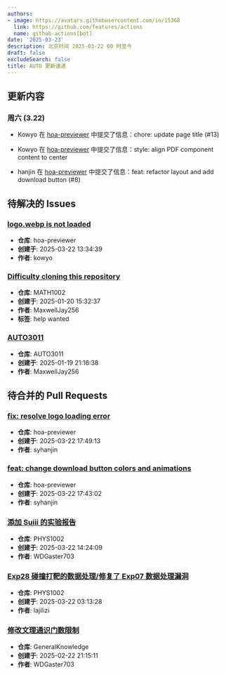 ```yaml
---
authors:
- image: https://avatars.githubusercontent.com/in/15368
  link: https://github.com/features/actions
  name: github-actions[bot]
date: '2025-03-23'
description: 北京时间 2025-03-22 00 时至今
draft: false
excludeSearch: false
title: AUTO 更新速递
---
```


## 更新内容

### 周六 (3.22)

- Kowyo 在 [hoa-previewer](https://github.com/HITSZ-OpenAuto/hoa-previewer) 中提交了信息：chore: update page title (#13)

- Kowyo 在 [hoa-previewer](https://github.com/HITSZ-OpenAuto/hoa-previewer) 中提交了信息：style: align PDF component content to center

- hanjin 在 [hoa-previewer](https://github.com/HITSZ-OpenAuto/hoa-previewer) 中提交了信息：feat: refactor layout and add download button (#8)

## 待解决的 Issues

### [logo.webp is not loaded](https://github.com/HITSZ-OpenAuto/hoa-previewer/issues/9)

- **仓库**: hoa-previewer
- **创建于**: 2025-03-22 13:34:39
- **作者**: kowyo

### [Difficulty cloning this repository](https://github.com/HITSZ-OpenAuto/MATH1002/issues/13)

- **仓库**: MATH1002
- **创建于**: 2025-01-20 15:32:37
- **作者**: MaxwellJay256
- **标签**: help wanted

### [AUTO3011](https://github.com/HITSZ-OpenAuto/AUTO3011/issues/4)

- **仓库**: AUTO3011
- **创建于**: 2025-01-19 21:16:38
- **作者**: MaxwellJay256

## 待合并的 Pull Requests

### [fix: resolve logo loading error](https://github.com/HITSZ-OpenAuto/hoa-previewer/pull/11)

- **仓库**: hoa-previewer
- **创建于**: 2025-03-22 17:49:13
- **作者**: syhanjin

### [feat: change download button colors and animations](https://github.com/HITSZ-OpenAuto/hoa-previewer/pull/10)

- **仓库**: hoa-previewer
- **创建于**: 2025-03-22 17:43:02
- **作者**: syhanjin

### [添加 Suiii 的实验报告](https://github.com/HITSZ-OpenAuto/PHYS1002/pull/42)

- **仓库**: PHYS1002
- **创建于**: 2025-03-22 14:24:09
- **作者**: WDGaster703

### [Exp28 碰撞打靶的数据处理/修复了 Exp07 数据处理漏洞](https://github.com/HITSZ-OpenAuto/PHYS1002/pull/41)

- **仓库**: PHYS1002
- **创建于**: 2025-03-22 03:13:28
- **作者**: lajilizi

### [修改文理通识门数限制](https://github.com/HITSZ-OpenAuto/GeneralKnowledge/pull/6)

- **仓库**: GeneralKnowledge
- **创建于**: 2025-02-22 21:15:11
- **作者**: WDGaster703

